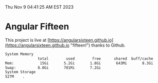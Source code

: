 Thu Nov  9 04:41:25 AM EST 2023

# Angular Fifteen


This project is live at [https://angularsixteen.github.io](https://angularsixteen.github.io "fifteen!") thanks to Github.

```bash
System Memory
               total        used        free      shared  buff/cache   available
Mem:            15Gi       5.2Gi       1.8Gi       643Mi       8.3Gi       8.9Gi
Swap:          8.0Gi       781Mi       7.2Gi
System Storage
527M	.
```
